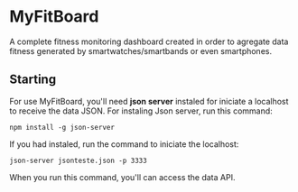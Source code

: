 # MyFitBoard
A complete fitness monitoring dashboard created in order to agregate data fitness generated by smartwatches/smartbands or even smartphones. 

## Starting
For use MyFitBoard, you'll need **json server** instaled for iniciate a localhost to receive the data JSON. For instaling Json server, run this command:

``` 
npm install -g json-server 
```

If you had instaled, run the command to iniciate the localhost:

``` 
json-server jsonteste.json -p 3333
```

When you run this command, you'll can access the data API.